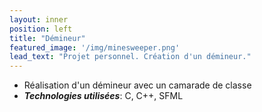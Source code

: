 ```yaml
---
layout: inner
position: left
title: "Démineur"
featured_image: '/img/minesweeper.png'
lead_text: "Projet personnel. Création d'un démineur."
---
```

- Réalisation d'un démineur avec un camarade de classe
- **_Technologies utilisées_**: C, C++, SFML